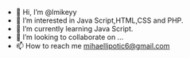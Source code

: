 - 👋 Hi, I’m @lmikeyy
- 👀 I’m interested in Java Script,HTML,CSS and PHP.
- 🌱 I’m currently learning Java Script.
- 💞️ I’m looking to collaborate on ...
- 📫 How to reach me mihaellipotic6@gmail.com

<!---
lmikeyy/lmikeyy is a ✨ special ✨ repository because its `README.md` (this file) appears on your GitHub profile.
You can click the Preview link to take a look at your changes.
--->

